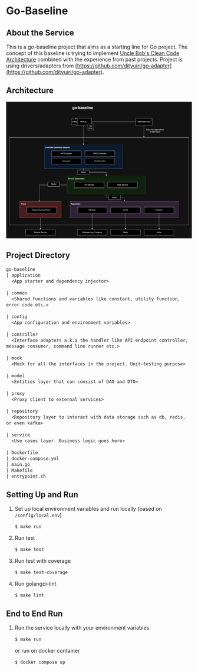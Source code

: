 # Go-Baseline
## About the Service
This is a go-baseline project that aims as a starting line for Go project. The concept of this baseline is trying to implement [Uncle Bob's Clean Code Architecture](https://blog.cleancoder.com/uncle-bob/2012/08/13/the-clean-architecture.html) combined with the experience from past projects. 
Project is using drivers/adapters from [https://github.com/dityuiri/go-adapter](https://github.com/dityuiri/go-adapter).

## Architecture
![Architecture](baseline-architecutre.png)

## Project Directory
```
go-baseline
| application
  <App starter and dependency injector>
  
| common
  <Shared functions and variables like constant, utility function, error code etc.>
  
| config
  <App configuration and environment variables>
  
| controller
  <Interface adapters a.k.a the handler like API endpoint controller, message consumer, command line runner etc.>
  
| mock
  <Mock for all the interfaces in the project. Unit-testing purpose>
  
| model
  <Entities layer that can consist of DAO and DTO>
  
| proxy
  <Proxy client to external services>
  
| repository
  <Repository layer to interact with data storage such as db, redis, or even kafka>
  
| service
  <Use cases layer. Business logic goes here>
  
| Dockerfile
| docker-compose.yml
| main.go
| Makefile
| entrypoint.sh
```
## Setting Up and Run
1. Set up local environment variables and run locally (based on `/config/local.env`)
    ```sh
    $ make run
    ```
2. Run test
    ```sh
    $ make test
    ```
3. Run test with coverage
    ```sh
    $ make test-coverage
    ```
4. Run golangci-lint
    ```sh
    $ make lint
    ```

## End to End Run
1. Run the service locally with your environment variables
    ```sh
    $ make run
    ```
   
    or run on docker container
   ```sh
   $ docker compose up
   ```
